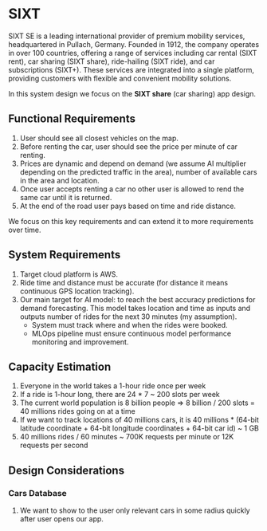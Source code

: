 # SIXT

SIXT SE is a leading international provider of premium mobility services, headquartered in Pullach, Germany. Founded in
1912, the company operates in over 100 countries, offering a range of services including car rental (SIXT rent), car
sharing (SIXT share), ride-hailing (SIXT ride), and car subscriptions (SIXT+). These services are integrated into a
single platform, providing customers with flexible and convenient mobility solutions.

In this system design we focus on the **SIXT share** (car sharing) app design.

## Functional Requirements

1. User should see all closest vehicles on the map.
2. Before renting the car, user should see the price per minute of car renting.
3. Prices are dynamic and depend on demand (we assume AI multiplier depending on the predicted traffic in the area),
   number of available cars in the area and location.
4. Once user accepts renting a car no other user is allowed to rend the same car until it is returned.
5. At the end of the road user pays based on time and ride distance.

We focus on this key requirements and can extend it to more requirements over time.

## System Requirements

1. Target cloud platform is AWS.
2. Ride time and distance must be accurate (for distance it means continuous GPS location tracking).
3. Our main target for AI model: to reach the best accuracy predictions for demand forecasting. This model takes
   location and time as inputs and outputs number of rides for the next 30 minutes (my assumption).
    - System must track where and when the rides were booked.
    - MLOps pipeline must ensure continuous model performance monitoring and improvement.

## Capacity Estimation

1. Everyone in the world takes a 1-hour ride once per week
2. If a ride is 1-hour long, there are 24 * 7 ~ 200 slots per week
3. The current world population is 8 billion people => 8 billion / 200 slots = 40 millions rides going on at a time
4. If we want to track locations of 40 millions cars, it is
   40 millions * (64-bit latitude coordinate + 64-bit longitude coordinates + 64-bit car id) ~ 1 GB
5. 40 millions rides / 60 minutes ~ 700K requests per minute or 12K requests per second

## Design Considerations

### Cars Database

1. We want to show to the user only relevant cars in some radius quickly after user opens our app.
